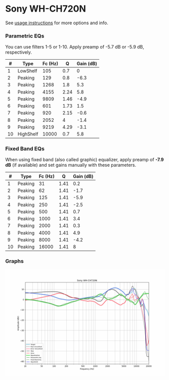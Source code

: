 # Sony WH-CH720N
See [usage instructions](https://github.com/jaakkopasanen/AutoEq#usage) for more options and info.

### Parametric EQs
You can use filters 1-5 or 1-10. Apply preamp of -5.7 dB or -5.9 dB, respectively.

|   # | Type      |   Fc (Hz) |    Q |   Gain (dB) |
|-----|-----------|-----------|------|-------------|
|   1 | LowShelf  |       105 | 0.7  |         0   |
|   2 | Peaking   |       129 | 0.8  |        -6.3 |
|   3 | Peaking   |      1268 | 1.8  |         5.3 |
|   4 | Peaking   |      4155 | 2.24 |         5.8 |
|   5 | Peaking   |      9809 | 1.46 |        -4.9 |
|   6 | Peaking   |       601 | 1.73 |         1.5 |
|   7 | Peaking   |       920 | 2.15 |        -0.6 |
|   8 | Peaking   |      2052 | 4    |        -1.4 |
|   9 | Peaking   |      9219 | 4.29 |        -3.1 |
|  10 | HighShelf |     10000 | 0.7  |         5.8 |

### Fixed Band EQs
When using fixed band (also called graphic) equalizer, apply preamp of **-7.9 dB** (if available) and set gains manually with these parameters.

|   # | Type    |   Fc (Hz) |    Q |   Gain (dB) |
|-----|---------|-----------|------|-------------|
|   1 | Peaking |        31 | 1.41 |         0.2 |
|   2 | Peaking |        62 | 1.41 |        -1.7 |
|   3 | Peaking |       125 | 1.41 |        -5.9 |
|   4 | Peaking |       250 | 1.41 |        -2.5 |
|   5 | Peaking |       500 | 1.41 |         0.7 |
|   6 | Peaking |      1000 | 1.41 |         3.4 |
|   7 | Peaking |      2000 | 1.41 |         0.3 |
|   8 | Peaking |      4000 | 1.41 |         4.9 |
|   9 | Peaking |      8000 | 1.41 |        -4.2 |
|  10 | Peaking |     16000 | 1.41 |         8   |

### Graphs
![](./Sony%20WH-CH720N.png)
